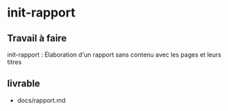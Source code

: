 # init-rapport

## Travail à faire 
init-rapport : Élaboration d'un rapport sans contenu avec les pages et leurs titres
## livrable 

- docs/rapport.md